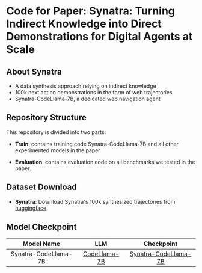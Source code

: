 # Code for Paper: Synatra: Turning Indirect Knowledge into Direct Demonstrations for Digital Agents at Scale

## About Synatra

- A data synthesis approach relying on indirect knowledge
- 100k next action demonstrations in the form of web trajectories
- Synatra-CodeLlama-7B, a dedicated web navigation agent

## Repository Structure

This repository is divided into two parts:

- **Train**: contains training code Synatra-CodeLlama-7B and all other experimented models in the paper.

- **Evaluation**: contains evaluation code on all benchmarks we tested in the paper.
  
## Dataset Download
- **Synatra**: Download Synatra's 100k synthesized trajectories from [huggingface](https://huggingface.co/datasets/oottyy/Synatra).

## Model Checkpoint

|  Model Name   |        LLM        |                          Checkpoint                          |
| :-----------: | :---------------: | :----------------------------------------------------------: |
|   Synatra-CodeLlama-7B   | [CodeLlama-7B](https://huggingface.co/codellama/CodeLlama-7b-hf)  | [Synatra-CodeLlama-7B](https://huggingface.co/oottyy/Synatra-Models)  |
